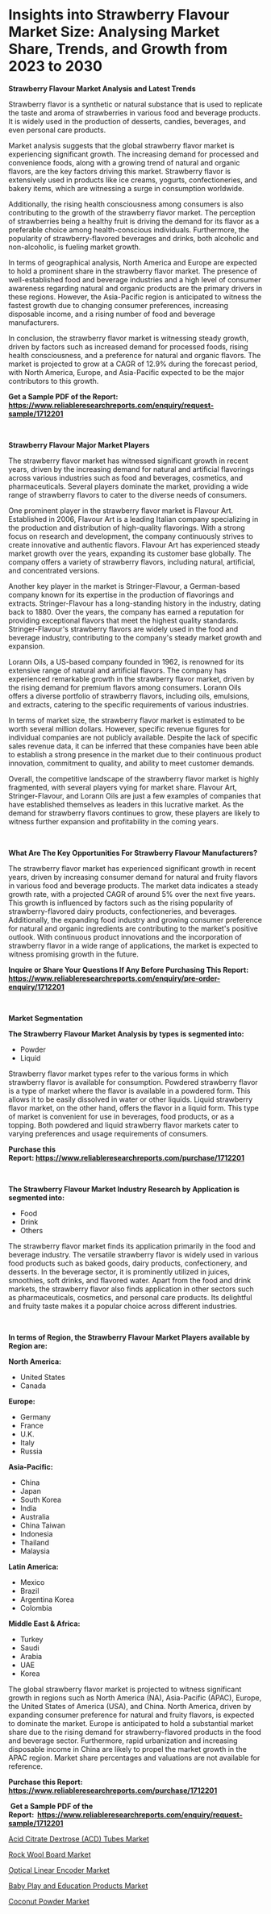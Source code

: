 <p><h1>Insights into Strawberry Flavour Market Size: Analysing Market Share, Trends, and Growth from 2023 to 2030</h1></p><p><strong>Strawberry Flavour Market Analysis and Latest Trends</strong></p>
<p><p>Strawberry flavor is a synthetic or natural substance that is used to replicate the taste and aroma of strawberries in various food and beverage products. It is widely used in the production of desserts, candies, beverages, and even personal care products.</p><p>Market analysis suggests that the global strawberry flavor market is experiencing significant growth. The increasing demand for processed and convenience foods, along with a growing trend of natural and organic flavors, are the key factors driving this market. Strawberry flavor is extensively used in products like ice creams, yogurts, confectioneries, and bakery items, which are witnessing a surge in consumption worldwide.</p><p>Additionally, the rising health consciousness among consumers is also contributing to the growth of the strawberry flavor market. The perception of strawberries being a healthy fruit is driving the demand for its flavor as a preferable choice among health-conscious individuals. Furthermore, the popularity of strawberry-flavored beverages and drinks, both alcoholic and non-alcoholic, is fueling market growth.</p><p>In terms of geographical analysis, North America and Europe are expected to hold a prominent share in the strawberry flavor market. The presence of well-established food and beverage industries and a high level of consumer awareness regarding natural and organic products are the primary drivers in these regions. However, the Asia-Pacific region is anticipated to witness the fastest growth due to changing consumer preferences, increasing disposable income, and a rising number of food and beverage manufacturers.</p><p>In conclusion, the strawberry flavor market is witnessing steady growth, driven by factors such as increased demand for processed foods, rising health consciousness, and a preference for natural and organic flavors. The market is projected to grow at a CAGR of 12.9% during the forecast period, with North America, Europe, and Asia-Pacific expected to be the major contributors to this growth.</p></p>
<p><strong>Get a Sample PDF of the Report:&nbsp; <a href="https://www.reliableresearchreports.com/enquiry/request-sample/1712201">https://www.reliableresearchreports.com/enquiry/request-sample/1712201</a></strong></p>
<p>&nbsp;</p>
<p><strong>Strawberry Flavour Major Market Players</strong></p>
<p><p>The strawberry flavor market has witnessed significant growth in recent years, driven by the increasing demand for natural and artificial flavorings across various industries such as food and beverages, cosmetics, and pharmaceuticals. Several players dominate the market, providing a wide range of strawberry flavors to cater to the diverse needs of consumers.</p><p>One prominent player in the strawberry flavor market is Flavour Art. Established in 2006, Flavour Art is a leading Italian company specializing in the production and distribution of high-quality flavorings. With a strong focus on research and development, the company continuously strives to create innovative and authentic flavors. Flavour Art has experienced steady market growth over the years, expanding its customer base globally. The company offers a variety of strawberry flavors, including natural, artificial, and concentrated versions.</p><p>Another key player in the market is Stringer-Flavour, a German-based company known for its expertise in the production of flavorings and extracts. Stringer-Flavour has a long-standing history in the industry, dating back to 1880. Over the years, the company has earned a reputation for providing exceptional flavors that meet the highest quality standards. Stringer-Flavour's strawberry flavors are widely used in the food and beverage industry, contributing to the company's steady market growth and expansion.</p><p>Lorann Oils, a US-based company founded in 1962, is renowned for its extensive range of natural and artificial flavors. The company has experienced remarkable growth in the strawberry flavor market, driven by the rising demand for premium flavors among consumers. Lorann Oils offers a diverse portfolio of strawberry flavors, including oils, emulsions, and extracts, catering to the specific requirements of various industries.</p><p>In terms of market size, the strawberry flavor market is estimated to be worth several million dollars. However, specific revenue figures for individual companies are not publicly available. Despite the lack of specific sales revenue data, it can be inferred that these companies have been able to establish a strong presence in the market due to their continuous product innovation, commitment to quality, and ability to meet customer demands.</p><p>Overall, the competitive landscape of the strawberry flavor market is highly fragmented, with several players vying for market share. Flavour Art, Stringer-Flavour, and Lorann Oils are just a few examples of companies that have established themselves as leaders in this lucrative market. As the demand for strawberry flavors continues to grow, these players are likely to witness further expansion and profitability in the coming years.</p></p>
<p>&nbsp;</p>
<p><strong>What Are The Key Opportunities For Strawberry Flavour Manufacturers?</strong></p>
<p><p>The strawberry flavor market has experienced significant growth in recent years, driven by increasing consumer demand for natural and fruity flavors in various food and beverage products. The market data indicates a steady growth rate, with a projected CAGR of around 5% over the next five years. This growth is influenced by factors such as the rising popularity of strawberry-flavored dairy products, confectioneries, and beverages. Additionally, the expanding food industry and growing consumer preference for natural and organic ingredients are contributing to the market's positive outlook. With continuous product innovations and the incorporation of strawberry flavor in a wide range of applications, the market is expected to witness promising growth in the future.</p></p>
<p><strong>Inquire or Share Your Questions If Any Before Purchasing This Report: <a href="https://www.reliableresearchreports.com/enquiry/pre-order-enquiry/1712201">https://www.reliableresearchreports.com/enquiry/pre-order-enquiry/1712201</a></strong></p>
<p>&nbsp;</p>
<p><strong>Market Segmentation</strong></p>
<p><strong>The Strawberry Flavour Market Analysis by types is segmented into:</strong></p>
<p><ul><li>Powder</li><li>Liquid</li></ul></p>
<p><p>Strawberry flavor market types refer to the various forms in which strawberry flavor is available for consumption. Powdered strawberry flavor is a type of market where the flavor is available in a powdered form. This allows it to be easily dissolved in water or other liquids. Liquid strawberry flavor market, on the other hand, offers the flavor in a liquid form. This type of market is convenient for use in beverages, food products, or as a topping. Both powdered and liquid strawberry flavor markets cater to varying preferences and usage requirements of consumers.</p></p>
<p><strong>Purchase this Report:&nbsp;<a href="https://www.reliableresearchreports.com/purchase/1712201">https://www.reliableresearchreports.com/purchase/1712201</a></strong></p>
<p>&nbsp;</p>
<p><strong>The Strawberry Flavour Market Industry Research by Application is segmented into:</strong></p>
<p><ul><li>Food</li><li>Drink</li><li>Others</li></ul></p>
<p><p>The strawberry flavor market finds its application primarily in the food and beverage industry. The versatile strawberry flavor is widely used in various food products such as baked goods, dairy products, confectionery, and desserts. In the beverage sector, it is prominently utilized in juices, smoothies, soft drinks, and flavored water. Apart from the food and drink markets, the strawberry flavor also finds application in other sectors such as pharmaceuticals, cosmetics, and personal care products. Its delightful and fruity taste makes it a popular choice across different industries.</p></p>
<p>&nbsp;</p>
<p><strong>In terms of Region, the Strawberry Flavour Market Players available by Region are:</strong></p>
<p>
    <p> <strong> North America: </strong>
        <ul>
            <li>United States</li>
            <li>Canada</li>
        </ul>
        </p> 
    <p> <strong> Europe: </strong>
        <ul>
            <li>Germany</li>
            <li>France</li>
            <li>U.K.</li>
            <li>Italy</li>
            <li>Russia</li>
        </ul>
        </p> 
    <p> <strong> Asia-Pacific: </strong>
        <ul>
            <li>China</li>
            <li>Japan</li>
            <li>South Korea</li>
            <li>India</li>
            <li>Australia</li>
            <li>China Taiwan</li>
            <li>Indonesia</li>
            <li>Thailand</li>
            <li>Malaysia</li>
        </ul>
        </p> 
    <p> <strong> Latin America: </strong>
        <ul>
            <li>Mexico</li>
            <li>Brazil</li>
            <li>Argentina Korea</li>
            <li>Colombia</li>
        </ul>
        </p> 
    <p> <strong> Middle East & Africa: </strong>
        <ul>
            <li>Turkey</li>
            <li>Saudi</li>
            <li>Arabia</li>
            <li>UAE</li>
            <li>Korea</li>
        </ul>
    </p>
    </p>
<p><p>The global strawberry flavor market is projected to witness significant growth in regions such as North America (NA), Asia-Pacific (APAC), Europe, the United States of America (USA), and China. North America, driven by expanding consumer preference for natural and fruity flavors, is expected to dominate the market. Europe is anticipated to hold a substantial market share due to the rising demand for strawberry-flavored products in the food and beverage sector. Furthermore, rapid urbanization and increasing disposable income in China are likely to propel the market growth in the APAC region. Market share percentages and valuations are not available for reference.</p></p>
<p><strong>Purchase this Report: <a href="https://www.reliableresearchreports.com/purchase/1712201">https://www.reliableresearchreports.com/purchase/1712201</a></strong></p>
<p>&nbsp;<strong>Get a Sample PDF of the Report:&nbsp;&nbsp;<a href="https://www.reliableresearchreports.com/enquiry/request-sample/1712201">https://www.reliableresearchreports.com/enquiry/request-sample/1712201</a></strong></p>
<p><strong></strong></p>
<p><p><a href="https://github.com/gdfhhhj/Market-Research-Report-List-1/blob/main/acid-citrate-dextrose-acd-tubes-market.md">Acid Citrate Dextrose (ACD) Tubes Market</a></p><p><a href="https://medium.com/@dougschmidt645/rock-wool-board-market-competitive-analysis-market-trends-and-forecast-to-2030-854172fa85a4">Rock Wool Board Market</a></p><p><a href="https://medium.com/@briaabshire64/optical-linear-encoder-nbsp-market-focuses-on-market-share-size-and-projected-forecast-till-2030-0d385e1dbe54">Optical Linear Encoder Market</a></p><p><a href="https://github.com/gulaimolin/Market-Research-Report-List-1/blob/main/baby-play-and-education-products-market.md">Baby Play and Education Products Market</a></p><p><a href="https://medium.com/@kelsitorphy644/coconut-powder-market-trends-forecast-and-competitive-analysis-to-2030-065b5870af7c">Coconut Powder Market</a></p></p>